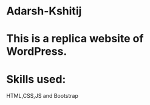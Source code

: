 # Adarsh-Kshitij

# This is a replica website of WordPress.

# Skills used:
HTML,CSS,JS and Bootstrap
